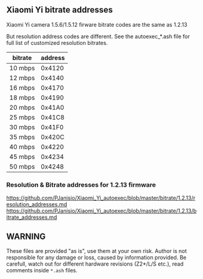 ## Xiaomi Yi bitrate addresses
Xiaomi Yi camera 1.5.6/1.5.12 firware bitrate codes are the same as 1.2.13

But resolution address codes are different. See the autoexec_*.ash file for full list of customized resolution bitrates.

bitrate |address
--- | ---
10 mbps |0x4120
12 mbps |0x4140
16 mbps |0x4170
18 mbps |0x4190
20 mbps |0x41A0
25 mbps |0x41C8
30 mbps |0x41F0
35 mbps |0x420C
40 mbps |0x4220
45 mbps |0x4234
50 mbps |0x4248


### Resolution & Bitrate addresses for 1.2.13 firmware
https://github.com/PJanisio/Xiaomi_Yi_autoexec/blob/master/bitrate/1.2.13/resolution_addresses.md
https://github.com/PJanisio/Xiaomi_Yi_autoexec/blob/master/bitrate/1.2.13/bitrate_addresses.md

## WARNING
These files are provided "as is", use them at your own risk. Author is not responsible for any damage or loss, caused by information provided. Be carefull, watch out for different hardware revisions (Z2*/L/S etc.), read comments inside `*.ash` files.
